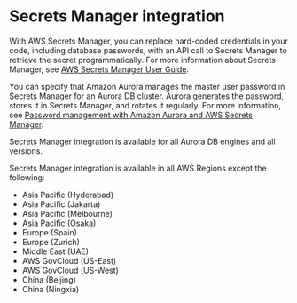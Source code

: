 # Secrets Manager integration<a name="Concepts.Aurora_Fea_Regions_DB-eng.Feature.SecretsManager"></a>

With AWS Secrets Manager, you can replace hard\-coded credentials in your code, including database passwords, with an API call to Secrets Manager to retrieve the secret programmatically\. For more information about Secrets Manager, see [AWS Secrets Manager User Guide](https://docs.aws.amazon.com/secretsmanager/latest/userguide/)\.

You can specify that Amazon Aurora manages the master user password in Secrets Manager for an Aurora DB cluster\. Aurora generates the password, stores it in Secrets Manager, and rotates it regularly\. For more information, see [Password management with Amazon Aurora and AWS Secrets Manager](rds-secrets-manager.md)\.

Secrets Manager integration is available for all Aurora DB engines and all versions\.

Secrets Manager integration is available in all AWS Regions except the following:
+ Asia Pacific \(Hyderabad\)
+ Asia Pacific \(Jakarta\)
+ Asia Pacific \(Melbourne\)
+ Asia Pacific \(Osaka\)
+ Europe \(Spain\)
+ Europe \(Zurich\)
+ Middle East \(UAE\)
+ AWS GovCloud \(US\-East\)
+ AWS GovCloud \(US\-West\)
+ China \(Beijing\)
+ China \(Ningxia\)